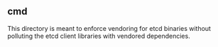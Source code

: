 ## cmd

This directory is meant to enforce vendoring for etcd binaries without polluting
the etcd client libraries with vendored dependencies.
